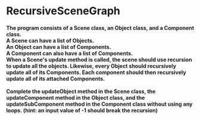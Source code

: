 # RecursiveSceneGraph
<h4>
The program consists of a Scene class, an Object class, and a Component class. <br>
A Scene can have a list of Objects. <br>
An Object can have a list of Components. <br>
A Component can also have a list of Components. <br>
When a Scene's update method is called, the scene should use recursion to update all the objects. Likewise, every Object should recursively update all of its Components. Each component should then recursively update all of its attached Components.<br><br>
Complete the updateObject method in the Scene class, the updateComponent method in the Object class, and the updateSubComponent method in the Component class without using any loops. (hint: an input value of -1 should break the recursion)
</h4>
<br><br><br><br>
<a href="https://github.com/league-level5/RecursiveSceneGraph_Solution
